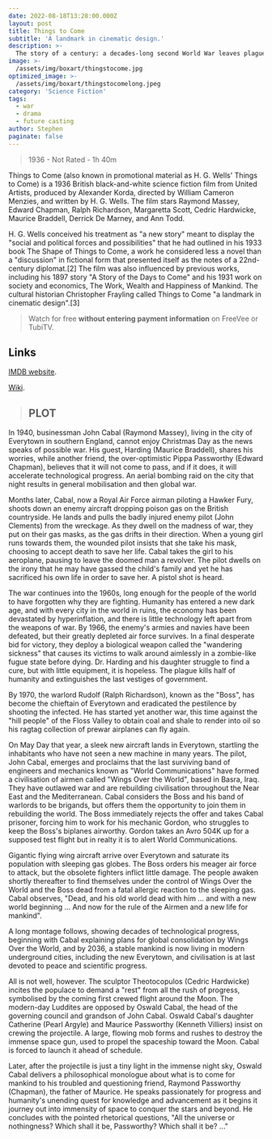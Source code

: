 ```yaml
---
date: 2022-08-18T13:28:00.000Z
layout: post
title: Things to Come
subtitle: 'A landmark in cinematic design.'
description: >-
  The story of a century: a decades-long second World War leaves plague and anarchy, then a rational state rebuilds civilization and attempts space travel.
image: >-
  /assets/img/boxart/thingstocome.jpg
optimized_image: >-
  /assets/img/boxart/thingstocomelong.jpeg
category: 'Science Fiction'
tags:
  - war
  - drama
  - future casting
author: Stephen
paginate: false
---
```

> 1936 - Not Rated - 1h 40m

Things to Come (also known in promotional material as H. G. Wells' Things to Come) is a 1936 British black-and-white science fiction film from United Artists, produced by Alexander Korda, directed by William Cameron Menzies, and written by H. G. Wells. The film stars Raymond Massey, Edward Chapman, Ralph Richardson, Margaretta Scott, Cedric Hardwicke, Maurice Braddell, Derrick De Marney, and Ann Todd.

H. G. Wells conceived his treatment as "a new story" meant to display the "social and political forces and possibilities" that he had outlined in his 1933 book The Shape of Things to Come, a work he considered less a novel than a "discussion" in fictional form that presented itself as the notes of a 22nd-century diplomat.[2] The film was also influenced by previous works, including his 1897 story "A Story of the Days to Come" and his 1931 work on society and economics, The Work, Wealth and Happiness of Mankind. The cultural historian Christopher Frayling called Things to Come "a landmark in cinematic design".[3] 

> Watch for free **without entering payment information** on FreeVee or TubiTV.

## Links

[IMDB website](https://www.imdb.com/title/tt0028358/).

[Wiki](https://en.wikipedia.org/wiki/Things_to_Come).

> ## PLOT

In 1940, businessman John Cabal (Raymond Massey), living in the city of Everytown in southern England, cannot enjoy Christmas Day as the news speaks of possible war. His guest, Harding (Maurice Braddell), shares his worries, while another friend, the over-optimistic Pippa Passworthy (Edward Chapman), believes that it will not come to pass, and if it does, it will accelerate technological progress. An aerial bombing raid on the city that night results in general mobilisation and then global war.

Months later, Cabal, now a Royal Air Force airman piloting a Hawker Fury, shoots down an enemy aircraft dropping poison gas on the British countryside. He lands and pulls the badly injured enemy pilot (John Clements) from the wreckage. As they dwell on the madness of war, they put on their gas masks, as the gas drifts in their direction. When a young girl runs towards them, the wounded pilot insists that she take his mask, choosing to accept death to save her life. Cabal takes the girl to his aeroplane, pausing to leave the doomed man a revolver. The pilot dwells on the irony that he may have gassed the child's family and yet he has sacrificed his own life in order to save her. A pistol shot is heard.

The war continues into the 1960s, long enough for the people of the world to have forgotten why they are fighting. Humanity has entered a new dark age, and with every city in the world in ruins, the economy has been devastated by hyperinflation, and there is little technology left apart from the weapons of war. By 1966, the enemy's armies and navies have been defeated, but their greatly depleted air force survives. In a final desperate bid for victory, they deploy a biological weapon called the "wandering sickness" that causes its victims to walk around aimlessly in a zombie-like fugue state before dying. Dr. Harding and his daughter struggle to find a cure, but with little equipment, it is hopeless. The plague kills half of humanity and extinguishes the last vestiges of government.

By 1970, the warlord Rudolf (Ralph Richardson), known as the "Boss", has become the chieftain of Everytown and eradicated the pestilence by shooting the infected. He has started yet another war, this time against the "hill people" of the Floss Valley to obtain coal and shale to render into oil so his ragtag collection of prewar airplanes can fly again.

On May Day that year, a sleek new aircraft lands in Everytown, startling the inhabitants who have not seen a new machine in many years. The pilot, John Cabal, emerges and proclaims that the last surviving band of engineers and mechanics known as "World Communications" have formed a civilisation of airmen called "Wings Over the World", based in Basra, Iraq. They have outlawed war and are rebuilding civilisation throughout the Near East and the Mediterranean. Cabal considers the Boss and his band of warlords to be brigands, but offers them the opportunity to join them in rebuilding the world. The Boss immediately rejects the offer and takes Cabal prisoner, forcing him to work for his mechanic Gordon, who struggles to keep the Boss's biplanes airworthy. Gordon takes an Avro 504K up for a supposed test flight but in realty it is to alert World Communications.

Gigantic flying wing aircraft arrive over Everytown and saturate its population with sleeping gas globes. The Boss orders his meager air force to attack, but the obsolete fighters inflict little damage. The people awaken shortly thereafter to find themselves under the control of Wings Over the World and the Boss dead from a fatal allergic reaction to the sleeping gas. Cabal observes, "Dead, and his old world dead with him ... and with a new world beginning ... And now for the rule of the Airmen and a new life for mankind".

A long montage follows, showing decades of technological progress, beginning with Cabal explaining plans for global consolidation by Wings Over the World, and by 2036, a stable mankind is now living in modern underground cities, including the new Everytown, and civilisation is at last devoted to peace and scientific progress.

All is not well, however. The sculptor Theotocopulos (Cedric Hardwicke) incites the populace to demand a "rest" from all the rush of progress, symbolised by the coming first crewed flight around the Moon. The modern-day Luddites are opposed by Oswald Cabal, the head of the governing council and grandson of John Cabal. Oswald Cabal's daughter Catherine (Pearl Argyle) and Maurice Passworthy (Kenneth Villiers) insist on crewing the projectile. A large, flowing mob forms and rushes to destroy the immense space gun, used to propel the spaceship toward the Moon. Cabal is forced to launch it ahead of schedule.

Later, after the projectile is just a tiny light in the immense night sky, Oswald Cabal delivers a philosophical monologue about what is to come for mankind to his troubled and questioning friend, Raymond Passworthy (Chapman), the father of Maurice. He speaks passionately for progress and humanity's unending quest for knowledge and advancement as it begins it journey out into immensity of space to conquer the stars and beyond. He concludes with the pointed rhetorical questions, "All the universe or nothingness? Which shall it be, Passworthy? Which shall it be? ..." 
